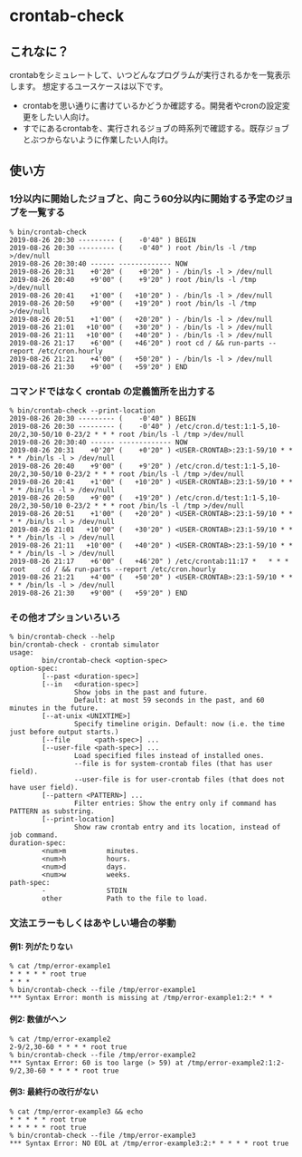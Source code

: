 # crontab-check

## これなに？

crontabをシミュレートして、いつどんなプログラムが実行されるかを一覧表示します。
想定するユースケースは以下です。
* crontabを思い通りに書けているかどうか確認する。開発者やcronの設定変更をしたい人向け。
* すでにあるcrontabを、実行されるジョブの時系列で確認する。既存ジョブとぶつからないように作業したい人向け。

## 使い方

### 1分以内に開始したジョブと、向こう60分以内に開始する予定のジョブを一覧する

    % bin/crontab-check
    2019-08-26 20:30 --------- (    -0'40" ) BEGIN
    2019-08-26 20:30 --------- (    -0'40" ) root /bin/ls -l /tmp >/dev/null
    2019-08-26 20:30:40 ------ ------------- NOW
    2019-08-26 20:31    +0'20" (    +0'20" ) - /bin/ls -l > /dev/null
    2019-08-26 20:40    +9'00" (    +9'20" ) root /bin/ls -l /tmp >/dev/null
    2019-08-26 20:41    +1'00" (   +10'20" ) - /bin/ls -l > /dev/null
    2019-08-26 20:50    +9'00" (   +19'20" ) root /bin/ls -l /tmp >/dev/null
    2019-08-26 20:51    +1'00" (   +20'20" ) - /bin/ls -l > /dev/null
    2019-08-26 21:01   +10'00" (   +30'20" ) - /bin/ls -l > /dev/null
    2019-08-26 21:11   +10'00" (   +40'20" ) - /bin/ls -l > /dev/null
    2019-08-26 21:17    +6'00" (   +46'20" ) root cd / && run-parts --report /etc/cron.hourly
    2019-08-26 21:21    +4'00" (   +50'20" ) - /bin/ls -l > /dev/null
    2019-08-26 21:30    +9'00" (   +59'20" ) END

### コマンドではなく crontab の定義箇所を出力する

    % bin/crontab-check --print-location
    2019-08-26 20:30 --------- (    -0'40" ) BEGIN
    2019-08-26 20:30 --------- (    -0'40" ) /etc/cron.d/test:1:1-5,10-20/2,30-50/10 0-23/2 * * * root /bin/ls -l /tmp >/dev/null
    2019-08-26 20:30:40 ------ ------------- NOW
    2019-08-26 20:31    +0'20" (    +0'20" ) <USER-CRONTAB>:23:1-59/10 * * * * /bin/ls -l > /dev/null
    2019-08-26 20:40    +9'00" (    +9'20" ) /etc/cron.d/test:1:1-5,10-20/2,30-50/10 0-23/2 * * * root /bin/ls -l /tmp >/dev/null
    2019-08-26 20:41    +1'00" (   +10'20" ) <USER-CRONTAB>:23:1-59/10 * * * * /bin/ls -l > /dev/null
    2019-08-26 20:50    +9'00" (   +19'20" ) /etc/cron.d/test:1:1-5,10-20/2,30-50/10 0-23/2 * * * root /bin/ls -l /tmp >/dev/null
    2019-08-26 20:51    +1'00" (   +20'20" ) <USER-CRONTAB>:23:1-59/10 * * * * /bin/ls -l > /dev/null
    2019-08-26 21:01   +10'00" (   +30'20" ) <USER-CRONTAB>:23:1-59/10 * * * * /bin/ls -l > /dev/null
    2019-08-26 21:11   +10'00" (   +40'20" ) <USER-CRONTAB>:23:1-59/10 * * * * /bin/ls -l > /dev/null
    2019-08-26 21:17    +6'00" (   +46'20" ) /etc/crontab:11:17 *   * * *   root    cd / && run-parts --report /etc/cron.hourly
    2019-08-26 21:21    +4'00" (   +50'20" ) <USER-CRONTAB>:23:1-59/10 * * * * /bin/ls -l > /dev/null
    2019-08-26 21:30    +9'00" (   +59'20" ) END

### その他オプションいろいろ

    % bin/crontab-check --help
    bin/crontab-check - crontab simulator
    usage:
            bin/crontab-check <option-spec>
    option-spec:
            [--past <duration-spec>]
            [--in   <duration-spec>]
                    Show jobs in the past and future.
                    Default: at most 59 seconds in the past, and 60 minutes in the future.
            [--at-unix <UNIXTIME>]
                    Specify timeline origin. Default: now (i.e. the time just before output starts.)
            [--file      <path-spec>] ...
            [--user-file <path-spec>] ...
                    Load specified files instead of installed ones.
                    --file is for system-crontab files (that has user field).
                    --user-file is for user-crontab files (that does not have user field).
            [--pattern <PATTERN>] ...
                    Filter entries: Show the entry only if command has PATTERN as substring.
            [--print-location]
                    Show raw crontab entry and its location, instead of job command.
    duration-spec:
            <num>m          minutes.
            <num>h          hours.
            <num>d          days.
            <num>w          weeks.
    path-spec:
            -               STDIN
            other           Path to the file to load.

### 文法エラーもしくはあやしい場合の挙動

#### 例1: 列がたりない

    % cat /tmp/error-example1
    * * * * * root true
    * * *
    % bin/crontab-check --file /tmp/error-example1
    *** Syntax Error: month is missing at /tmp/error-example1:2:* * *

#### 例2: 数値がヘン

    % cat /tmp/error-example2
    2-9/2,30-60 * * * * root true
    % bin/crontab-check --file /tmp/error-example2
    *** Syntax Error: 60 is too large (> 59) at /tmp/error-example2:1:2-9/2,30-60 * * * * root true

#### 例3: 最終行の改行がない

    % cat /tmp/error-example3 && echo
    * * * * * root true
    * * * * * root true
    % bin/crontab-check --file /tmp/error-example3
    *** Syntax Error: NO EOL at /tmp/error-example3:2:* * * * * root true
